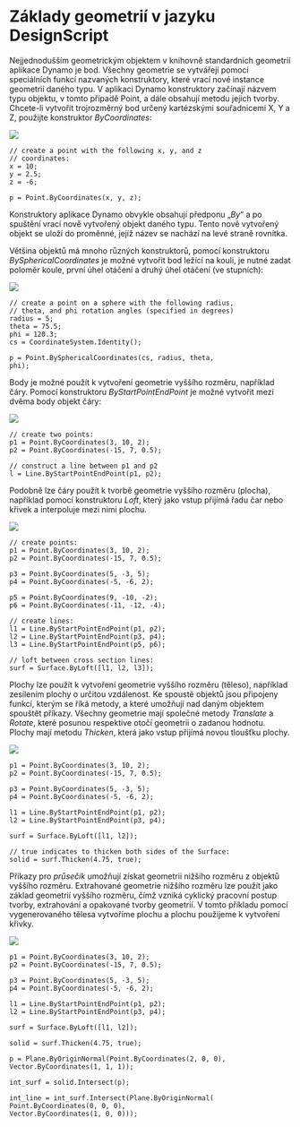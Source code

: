 

# Základy geometrií v jazyku DesignScript

Nejjednodušším geometrickým objektem v knihovně standardních geometrií aplikace Dynamo je bod. Všechny geometrie se vytvářejí pomocí speciálních funkcí nazvaných konstruktory, které vrací nové instance geometrií daného typu. V aplikaci Dynamo konstruktory začínají názvem typu objektu, v tomto případě Point, a dále obsahují metodu jejich tvorby. Chcete-li vytvořit trojrozměrný bod určený kartézskými souřadnicemi X, Y a Z, použijte konstruktor *ByCoordinates*:

![](images/12-1/GeometryBasics_01.png)

```
// create a point with the following x, y, and z
// coordinates:
x = 10;
y = 2.5;
z = -6;

p = Point.ByCoordinates(x, y, z);
```

Konstruktory aplikace Dynamo obvykle obsahují předponu „*By*“ a po spuštění vrací nově vytvořený objekt daného typu. Tento nově vytvořený objekt se uloží do proměnné, jejíž název se nachází na levé straně rovnítka.

Většina objektů má mnoho různých konstruktorů, pomocí konstruktoru *BySphericalCoordinates* je možné vytvořit bod ležící na kouli, je nutné zadat poloměr koule, první úhel otáčení a druhý úhel otáčení (ve stupních):

![](images/12-1/GeometryBasics_02.png)

```
// create a point on a sphere with the following radius,
// theta, and phi rotation angles (specified in degrees)
radius = 5;
theta = 75.5;
phi = 120.3;
cs = CoordinateSystem.Identity();

p = Point.BySphericalCoordinates(cs, radius, theta,
phi);
```

Body je možné použít k vytvoření geometrie vyššího rozměru, například čáry. Pomocí konstruktoru *ByStartPointEndPoint* je možné vytvořit mezi dvěma body objekt čáry:

![](images/12-1/GeometryBasics_03.png)

```
// create two points:
p1 = Point.ByCoordinates(3, 10, 2);
p2 = Point.ByCoordinates(-15, 7, 0.5);

// construct a line between p1 and p2
l = Line.ByStartPointEndPoint(p1, p2);
```

Podobně lze čáry použít k tvorbě geometrie vyššího rozměru (plocha), například pomocí konstruktoru *Loft*, který jako vstup přijímá řadu čar nebo křivek a interpoluje mezi nimi plochu.

![](images/12-1/GeometryBasics_04.png)

```
// create points:
p1 = Point.ByCoordinates(3, 10, 2);
p2 = Point.ByCoordinates(-15, 7, 0.5);

p3 = Point.ByCoordinates(5, -3, 5);
p4 = Point.ByCoordinates(-5, -6, 2);

p5 = Point.ByCoordinates(9, -10, -2);
p6 = Point.ByCoordinates(-11, -12, -4);

// create lines:
l1 = Line.ByStartPointEndPoint(p1, p2);
l2 = Line.ByStartPointEndPoint(p3, p4);
l3 = Line.ByStartPointEndPoint(p5, p6);

// loft between cross section lines:
surf = Surface.ByLoft([l1, l2, l3]);
```

Plochy lze použít k vytvoření geometrie vyššího rozměru (těleso), například zesílením plochy o určitou vzdálenost. Ke spoustě objektů jsou připojeny funkcí, kterým se říká metody, a které umožňují nad daným objektem spouštět příkazy. Všechny geometrie mají společné metody *Translate* a *Rotate*, které posunou respektive otočí geometrii o zadanou hodnotu. Plochy mají metodu *Thicken*, která jako vstup přijímá novou tloušťku plochy.

![](images/12-1/GeometryBasics_05.png)

```
p1 = Point.ByCoordinates(3, 10, 2);
p2 = Point.ByCoordinates(-15, 7, 0.5);

p3 = Point.ByCoordinates(5, -3, 5);
p4 = Point.ByCoordinates(-5, -6, 2);

l1 = Line.ByStartPointEndPoint(p1, p2);
l2 = Line.ByStartPointEndPoint(p3, p4);

surf = Surface.ByLoft([l1, l2]);

// true indicates to thicken both sides of the Surface:
solid = surf.Thicken(4.75, true);
```

Příkazy pro *průsečík* umožňují získat geometrii nižšího rozměru z objektů vyššího rozměru. Extrahované geometrie nižšího rozměru lze použít jako základ geometrií vyššího rozměru, čímž vzniká cyklický pracovní postup tvorby, extrahování a opakované tvorby geometrií. V tomto příkladu pomocí vygenerovaného tělesa vytvoříme plochu a plochu použijeme k vytvoření křivky.

![](images/12-1/GeometryBasics_06.png)

```
p1 = Point.ByCoordinates(3, 10, 2);
p2 = Point.ByCoordinates(-15, 7, 0.5);

p3 = Point.ByCoordinates(5, -3, 5);
p4 = Point.ByCoordinates(-5, -6, 2);

l1 = Line.ByStartPointEndPoint(p1, p2);
l2 = Line.ByStartPointEndPoint(p3, p4);

surf = Surface.ByLoft([l1, l2]);

solid = surf.Thicken(4.75, true);

p = Plane.ByOriginNormal(Point.ByCoordinates(2, 0, 0),
Vector.ByCoordinates(1, 1, 1));

int_surf = solid.Intersect(p);

int_line = int_surf.Intersect(Plane.ByOriginNormal(
Point.ByCoordinates(0, 0, 0),
Vector.ByCoordinates(1, 0, 0)));
```

